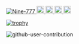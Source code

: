 <p align="left">
  <a href="https://github.com/Nine-777/Nine-777/">
    <img src="https://komarev.com/ghpvc/?username=Nine-777" alt="Nine-777" />
  </a>
  <a href="https://github.com/Nine-777">
    <img height="20" src="https://img.shields.io/github/followers/Nine-777?label=follow&logo=github&style=flat" />
  </a>
  <a href="https://stackoverflow.com/users/5720201/Nine-777">
    <img height="20" src="https://img.shields.io/stackexchange/stackoverflow/r/5720201?label=StackOverflow&logo=stack-overflow&style=flat" />
  </a>
  <a href="http://qiita.com/Nine-777">
    <img height="20" src="https://qiita-badge.apiapi.app/s/Nine-777/posts.svg" />
  </a>
  <//qiita.com/yutkat">
    <img height="20" src="https://qiita-badge.apiapi.app/s/Nine-777/contributions.svg" />
  </a>
</p>

[![trophy](https://github-profile-trophy.vercel.app/?username=Nine-777&theme=onedark&column=7
)](https://github.com/ryo-ma/github-profile-trophy)

![github-user-contribution](https://user-images.githubusercontent.com/97382295/213872063-96c2e170-7ec8-4b62-9484-132c5d4bb347.svg)
